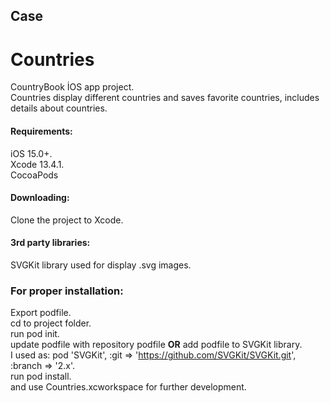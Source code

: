 ## Case
# Countries
CountryBook İOS app project.  
Countries display different countries and saves favorite countries, includes details about countries.  

#### Requirements:  
iOS 15.0+.   
Xcode 13.4.1.   
CocoaPods  

#### Downloading:    
Clone the project to Xcode.  

#### 3rd party libraries:  
SVGKit library used for display .svg images.  
### For proper installation:    
Export podfile.  
cd to project folder.   
run pod init.   
update podfile with repository podfile **OR** add podfile to SVGKit library.   
I used as:  pod 'SVGKit', :git => 'https://github.com/SVGKit/SVGKit.git', :branch => '2.x'.   
run pod install.   
and use Countries.xcworkspace for further development.    
